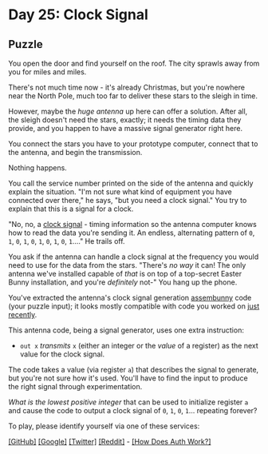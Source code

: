 # Day 25: Clock Signal

## Puzzle

You open the door and find yourself on the roof. The city sprawls away from you for miles and miles.


There's not much time now - it's already Christmas, but you're nowhere near the North Pole, much too far to deliver these stars to the sleigh in time.


However, maybe the *huge antenna* up here can offer a solution. After all, the sleigh doesn't need the stars, exactly; it needs the timing data they provide, and you happen to have a massive signal generator right here.


You connect the stars you have to your prototype computer, connect that to the antenna, and begin the transmission.


Nothing happens.


You call the service number printed on the side of the antenna and quickly explain the situation. "I'm not sure what kind of equipment you have connected over there," he says, "but you need a clock signal." You try to explain that this is a signal for a clock.


"No, no, a [clock signal](https://en.wikipedia.org/wiki/Clock_signal) - timing information so the antenna computer knows how to read the data you're sending it. An endless, alternating pattern of `0`, `1`, `0`, `1`, `0`, `1`, `0`, `1`, `0`, `1`...." He trails off.


You ask if the antenna can handle a clock signal at the frequency you would need to use for the data from the stars. "There's *no way* it can! The only antenna we've installed capable of *that* is on top of a top-secret Easter Bunny installation, and you're *definitely* not-" You hang up the phone.


You've extracted the antenna's clock signal generation [assembunny](12) code (your puzzle input); it looks mostly compatible with code you worked on [just recently](23).


This antenna code, being a signal generator, uses one extra instruction:


* `out x` *transmits* `x` (either an integer or the *value* of a register) as the next value for the clock signal.


The code takes a value (via register `a`) that describes the signal to generate, but you're not sure how it's used. You'll have to find the input to produce the right signal through experimentation.


*What is the lowest positive integer* that can be used to initialize register `a` and cause the code to output a clock signal of `0`, `1`, `0`, `1`... repeating forever?



To play, please identify yourself via one of these services:


[[GitHub]](/auth/github) [[Google]](/auth/google) [[Twitter]](/auth/twitter) [[Reddit]](/auth/reddit) - [[How Does Auth Work?]](/about#faq_auth)
